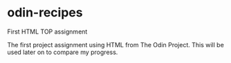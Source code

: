 # odin-recipes
First HTML TOP assignment

The first project assignment using HTML from The Odin Project. This will be used later on to compare my progress.
